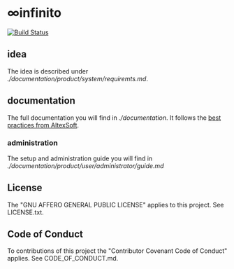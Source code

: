 # ∞infinito
[![Build Status](https://travis-ci.org/KevinFrantz/infinito.svg?branch=master)](https://travis-ci.org/KevinFrantz/infinito)

## idea
The idea is described under *./documentation/product/system/requiremts.md*.

## documentation
The full documentation you will find in *./documentation*.
It follows the [best practices from AltexSoft](https://www.altexsoft.com/blog/business/software-documentation-types-and-best-practices/).

### administration
The setup and administration guide you will find in *./documentation/product/user/administrator/guide.md*

## License
The "GNU AFFERO GENERAL PUBLIC LICENSE" applies to this project. See LICENSE.txt.

## Code of Conduct
To contributions of this project the "Contributor Covenant Code of Conduct" applies. See CODE_OF_CONDUCT.md.
